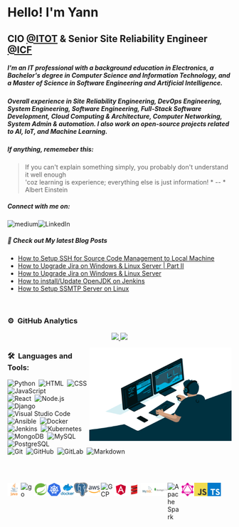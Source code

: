 # Hello! I'm Yann
## CIO [@ITOT][itot] & Senior Site Reliability Engineer [@ICF][icf]

[icf]: https://www.icf.com/
[itot]: https://itot.africa/

##### I'm an IT professional with a background education in Electronics, a Bachelor's degree in Computer Science and Information Technology, and a Master of Science in Software Engineering and Artificial Intelligence. 


##### Overall experience in Site Reliability Engineering, DevOps Engineering, System Engineering, Software Engineering, Full-Stack Software Development, Cloud Computing & Architecture, Computer Networking, System Admin & automation. I also work on open-source projects related to AI, IoT, and Machine Learning.

<!--  <p>![](https://komarev.com/ghpvc/?username=ereshzealous&color=yellow)</p> -->
<!--  <p>![](https://visitor-badge.laobi.icu/badge?page_id=yannmjl.yannmjl)</p> -->
<!--  <p>![Visitor Count](https://profile-counter.glitch.me/yannmjl/count.svg)</p> -->
<!-- <div align = 'right'>![](https://visitor-badge.laobi.icu/badge?page_id=yannmjl.yannmjl)</div> -->

#####  If anything, rememeber this:
> If you can't explain something simply, you probably don't understand it well enough <br/>
> 'coz learning is experience; everything else is just information! * -- * Albert Einstein

##### Connect with me on: 
[blog]: https://yannmjl.medium.com/
[linkedin]: https://www.linkedin.com/in/yannmjl/

[<img align="left" alt="medium" src="https://img.shields.io/badge/medium-%2312100E.svg?&style=for-the-badge&logo=medium&logoColor=white" />][blog]
[<img align="left" alt="LinkedIn" src="https://img.shields.io/badge/linkedin-%230077B5.svg?&style=for-the-badge&logo=linkedin&logoColor=white" />][linkedin]

<br />

##### 📕 Check out My latest Blog Posts 
<!-- BLOG-POST-LIST:START -->
- [How to Setup SSH for Source Code Management to Local Machine](https://blog.devgenius.io/how-to-setup-ssh-for-source-code-management-to-local-machine-d805bb2ed28b?source=rss-32bbe8f2608c------2)
- [How to Upgrade Jira on Windows &amp; Linux Server | Part II](https://medium.com/geekculture/how-to-upgrade-jira-on-windows-linux-server-part-ii-a3c9e4b73b96?source=rss-32bbe8f2608c------2)
- [How to Upgrade Jira on Windows &amp; Linux Server](https://medium.com/geekculture/how-to-upgrade-jira-on-windows-linux-server-2ab10fbb3196?source=rss-32bbe8f2608c------2)
- [How to install/Update OpenJDK on Jenkins](https://blog.devgenius.io/how-to-install-update-openjdk-on-jenkins-468665b88f5e?source=rss-32bbe8f2608c------2)
- [How to Setup SSMTP Server on Linux](https://blog.devgenius.io/how-to-setup-ssmtp-server-on-linux-3dba2e2a7cd1?source=rss-32bbe8f2608c------2)
<!-- BLOG-POST-LIST:END -->

<br />

### ⚙️ &nbsp;GitHub Analytics

<p align="center">
    <a href="https://github.com/yannmjl">
        <img height="170em" src="https://github-readme-stats-eight-theta.vercel.app/api?username=yannmjl&show_icons=true&theme=algolia&include_all_commits=true&count_private=true"/>
        <img height="170em" src="https://github-readme-stats-eight-theta.vercel.app/api/top-langs/?username=yannmjl&hide=css,html&layout=compact&langs_count=10&theme=algolia"/>
    </a>
</p>

<img align="right" alt="GIF" src="./code.gif" width="320" height="210" />

### 🛠 &nbsp;Languages and Tools:

![Python](https://img.shields.io/badge/-Python-05122A?style=flat&logo=python)&nbsp;
![HTML](https://img.shields.io/badge/-HTML-05122A?style=flat&logo=HTML5)&nbsp;
![CSS](https://img.shields.io/badge/-CSS-05122A?style=flat&logo=CSS3&logoColor=1572B6)&nbsp;
![JavaScript](https://img.shields.io/badge/-JavaScript-05122A?style=flat&logo=javascript)&nbsp;\
![React](https://img.shields.io/badge/-React-05122A?style=flat&logo=react)&nbsp;
![Node.js](https://img.shields.io/badge/-Node.js-05122A?style=flat&logo=node.js)&nbsp;
![Django](https://img.shields.io/badge/-Django-05122A?style=flat&logo=django&logoColor=092E20)&nbsp;
![Visual Studio Code](https://img.shields.io/badge/-Visual%20Studio%20Code-05122A?style=flat&logo=visual-studio-code&logoColor=007ACC)&nbsp;\
![Ansible](https://img.shields.io/badge/-Ansible-05122A?style=flat&logo=Ansible)&nbsp;
![Docker](https://img.shields.io/badge/-Docker-05122A?style=flat&logo=Docker)&nbsp;
![Jenkins](https://img.shields.io/badge/-Jenkins-05122A?style=flat&logo=jenkins)&nbsp;
![Kubernetes](https://img.shields.io/badge/-Kubernetes-05122A?style=flat&logo=Kubernetes)\
![MongoDB](https://img.shields.io/badge/-MongoDB-05122A?style=flat&logo=mongodb)&nbsp;
![MySQL](https://img.shields.io/badge/-MySQL-05122A?style=flat&logo=mysql)&nbsp;
![PostgreSQL](https://img.shields.io/badge/-PostgreSQL-05122A?style=flat&logo=postgresql)&nbsp;\
![Git](https://img.shields.io/badge/-Git-05122A?style=flat&logo=git)&nbsp;
![GitHub](https://img.shields.io/badge/-GitHub-05122A?style=flat&logo=github)&nbsp;
![GitLab](https://img.shields.io/badge/-GitLab-05122A?style=flat&logo=gitlab)&nbsp;
![Markdown](https://img.shields.io/badge/-Markdown-05122A?style=flat&logo=markdown)

<br />
<br />

[<img align="left" alt="Java" width="30px" src="https://raw.githubusercontent.com/github/explore/80688e429a7d4ef2fca1e82350fe8e3517d3494d/topics/java/java.png" />][blog]
[<img align="left" alt="go" width="30px" src="https://cdn.jsdelivr.net/npm/simple-icons@v3/icons/go.svg" />][blog]
[<img align="left" alt="Spring Boot" width="30px" src="https://raw.githubusercontent.com/github/explore/80688e429a7d4ef2fca1e82350fe8e3517d3494d/topics/spring-boot/spring-boot.png" />][blog]
[<img align="left" alt="Kubernetes" width="30px" src="https://raw.githubusercontent.com/github/explore/80688e429a7d4ef2fca1e82350fe8e3517d3494d/topics/kubernetes/kubernetes.png" />][blog]
[<img align="left" alt="Docker" width="30px" src="https://raw.githubusercontent.com/github/explore/80688e429a7d4ef2fca1e82350fe8e3517d3494d/topics/docker/docker.png" />][blog]
[<img align="left" alt="Postgresql" width="30px" src="https://raw.githubusercontent.com/github/explore/80688e429a7d4ef2fca1e82350fe8e3517d3494d/topics/postgresql/postgresql.png" />][blog]
[<img align="left" alt="AWS" width="30px" src="https://raw.githubusercontent.com/github/explore/fbceb94436312b6dacde68d122a5b9c7d11f9524/topics/aws/aws.png" />][blog]
[<img align="left" alt="GCP" width="30px" src="https://cdn.jsdelivr.net/npm/simple-icons@v3/icons/googlecloud.svg" />][blog]
[<img align="left" alt="Angular" width="30px" src="https://raw.githubusercontent.com/github/explore/80688e429a7d4ef2fca1e82350fe8e3517d3494d/topics/angular/angular.png" />][blog]
[<img align="left" alt="Scala" width="30px" src="https://raw.githubusercontent.com/github/explore/80688e429a7d4ef2fca1e82350fe8e3517d3494d/topics/scala/scala.png" />][blog]
[<img align="left" alt="Mysql" width="30px" src="https://raw.githubusercontent.com/github/explore/80688e429a7d4ef2fca1e82350fe8e3517d3494d/topics/mysql/mysql.png" />][blog]
[<img align="left" alt="MongoDB" width="30px" src="https://raw.githubusercontent.com/github/explore/80688e429a7d4ef2fca1e82350fe8e3517d3494d/topics/mongodb/mongodb.png" />][blog]
[<img align="left" alt="Apache Spark" width="30px" src="https://cdn.jsdelivr.net/npm/simple-icons@v3/icons/apachespark.svg" />][blog]
[<img align="left" alt="GraphQL" width="30px" src="https://raw.githubusercontent.com/github/explore/5c058a388828bb5fde0bcafd4bc867b5bb3f26f3/topics/graphql/graphql.png" />][blog]
[<img align="left" alt="JavaScript" width="30px" src="https://raw.githubusercontent.com/github/explore/80688e429a7d4ef2fca1e82350fe8e3517d3494d/topics/javascript/javascript.png" />][blog]
[<img align="left" alt="Typescript" width="30px" src="https://raw.githubusercontent.com/github/explore/80688e429a7d4ef2fca1e82350fe8e3517d3494d/topics/typescript/typescript.png" />][blog]
